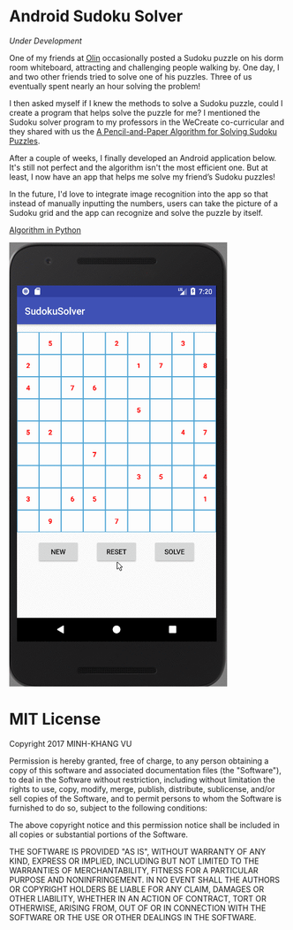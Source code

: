 # Android Sudoku Solver

*Under Development*

One of my friends at [Olin](http://www.olin.edu) occasionally posted a Sudoku puzzle on his dorm room whiteboard, attracting and challenging people walking by. One day, I and two other friends tried to solve one of his puzzles. Three of us eventually spent nearly an hour solving the problem!

I then asked myself if I knew the methods to solve a Sudoku puzzle, could I create a program that helps solve the puzzle for me? I mentioned the Sudoku solver program to my professors in the WeCreate co-curricular and they shared with us the [A Pencil-and-Paper Algorithm for Solving Sudoku Puzzles](http://www.ams.org/notices/200904/tx090400460p.pdf).

After a couple of weeks, I finally developed an Android application below. It's still not perfect and the algorithm isn't the most efficient one. But at least, I now have an app that helps me solve my friend’s Sudoku puzzles! 

In the future, I'd love to integrate image recognition into the app so that instead of manually inputting the numbers, users can take the picture of a Sudoku grid and the app can recognize and solve the puzzle by itself.

[Algorithm in Python](https://github.com/olinrobotics/irl/tree/sudoku-cv-khang/dino_arms/projects/sudoku_solver/Khang%20Folder/sudoku-algorithm)

![Demo Version 1.0](https://github.com/minhkhang1795/AndroidSudokuSolver/blob/master/resources/sudoku_1.0.1.gif?raw=true)

# MIT License

Copyright 2017 MINH-KHANG VU

Permission is hereby granted, free of charge, to any person obtaining a copy of this software and associated documentation files (the "Software"), to deal in the Software without restriction, including without limitation the rights to use, copy, modify, merge, publish, distribute, sublicense, and/or sell copies of the Software, and to permit persons to whom the Software is furnished to do so, subject to the following conditions:

The above copyright notice and this permission notice shall be included in all copies or substantial portions of the Software.

THE SOFTWARE IS PROVIDED "AS IS", WITHOUT WARRANTY OF ANY KIND, EXPRESS OR IMPLIED, INCLUDING BUT NOT LIMITED TO THE WARRANTIES OF MERCHANTABILITY, FITNESS FOR A PARTICULAR PURPOSE AND NONINFRINGEMENT. IN NO EVENT SHALL THE AUTHORS OR COPYRIGHT HOLDERS BE LIABLE FOR ANY CLAIM, DAMAGES OR OTHER LIABILITY, WHETHER IN AN ACTION OF CONTRACT, TORT OR OTHERWISE, ARISING FROM, OUT OF OR IN CONNECTION WITH THE SOFTWARE OR THE USE OR OTHER DEALINGS IN THE SOFTWARE.

